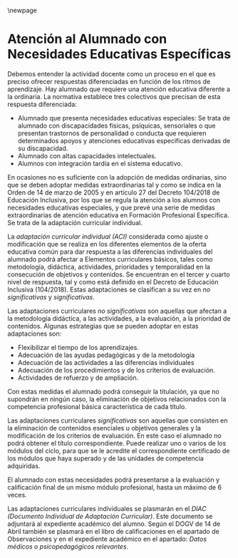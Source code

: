 \newpage

# Atención al Alumnado con Necesidades Educativas Específicas

 Debemos entender la actividad docente como un proceso en el que es
preciso ofrecer respuestas diferenciadas en función de los ritmos de
aprendizaje. Hay alumnado que requiere una atención educativa diferente a la
ordinaria. La normativa establece tres colectivos que precisan de esta
respuesta diferenciada:

* Alumnado que presenta necesidades educativas especiales: Se trata de alumnado con discapacidades físicas, psíquicas, sensoriales o que presentan trastornos de personalidad o conducta que requieren determinados apoyos y atenciones educativas especificas derivadas de su discapacidad.
* Alumnado con altas capacidades intelectuales.
* Alumnos con integración tardía en el sistema educativo.
  
En ocasiones no es suficiente con la adopción de medidas ordinarias,
sino que se deben adoptar medidas extraordinarias tal y como se indica en la
Orden de 14 de marzo de 2005 y en artículo 27 del Decreto 104/2018 de
Educación Inclusiva, por los que se regula la atención a los alumnos con
necesidades educativas especiales, y que prevé una serie de medidas
extraordinarias de atención educativa en Formación Profesional Específica. Se
trata de la adaptación curricular individual.

La *adaptación curricular individual (ACI)* considerada como ajuste o
modificación que se realiza en los diferentes elementos de la oferta educativa
común para dar respuesta a las diferencias individuales del alumnado podrá
afectar a Elementos curriculares básicos, tales como metodología, didáctica,
actividades, prioridades y temporalidad en la consecución de objetivos y
contenidos. Se encuentran en el tercer y cuarto nivel de respuesta, tal y como
está definido en el Decreto de Educación Inclusiva (104/2018).
Estas adaptaciones se clasifican a su vez en *no significativas* y
*significativas*.

Las adaptaciones curriculares *no significativas* son aquellas que afectan
a la metodología didáctica, a las actividades, a la evaluación, a la prioridad de
contenidos. Algunas estrategias que se pueden adoptar en estas adaptaciones
son:

* Flexibilizar el tiempo de los aprendizajes.
* Adecuación de las ayudas pedagógicas y de la metodología
* Adecuación de las actividades a las diferencias individuales
* Adecuación de los procedimientos y de los criterios de evaluación.
* Actividades de refuerzo y de ampliación.

Con estas medidas el alumnado podrá conseguir la titulación, ya que no
supondrán en ningún caso, la eliminación de objetivos relacionados con la
competencia profesional básica característica de cada título.

Las adaptaciones curriculares *significativas* son aquellas que consisten
en la eliminación de contenidos esenciales u objetivos generales y la
modificación de los criterios de evaluación. En este caso el alumnado no podrá
obtener el título correspondiente. Puede realizar uno o varios de los módulos
del ciclo, para que se le acredite el correspondiente certificado de los módulos
que haya superado y de las unidades de competencia adquiridas.

El alumnado con estas necesidades podrá presentarse a la evaluación y
calificación final de un mismo módulo profesional, hasta un máximo de 6 veces.

Las adaptaciones curriculares individuales se plasmarán en el *DIAC
(Documento Individual de Adaptación Curricular)*. Este documento se adjuntará
al expediente académico del alumno. Según el DOGV de 14 de Abril también
se plasmará en el libro de calificaciones en el apartado de Observaciones y en
el expediente académico en el apartado: *Datos médicos o psicopedagógicos relevantes*.

